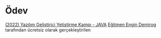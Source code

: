 # Ödev
[(2022) Yazılım Geliştirici Yetiştirme Kampı - JAVA](https://youtube.com/playlist?list=PLqG356ExoxZUGztzAxqIWkkTq8JVa-o3X) 
[Eğitmen Engin Demirog](https://www.linkedin.com/in/engindemirog/) tarafından ücretsiz olarak gerçekleştirilen 